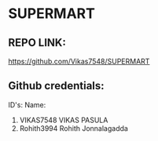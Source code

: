 # SUPERMART


REPO LINK:
---------------------------------------------------------------
https://github.com/Vikas7548/SUPERMART

Github credentials:
---------------------------------------------------------------
   ID's:                    Name:
1. VIKAS7548                VIKAS PASULA
2. Rohith3994               Rohith Jonnalagadda
